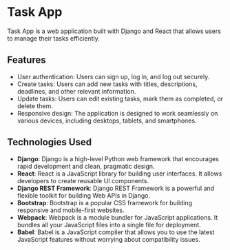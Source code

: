 # Task App

Task App is a web application built with Django and React that allows users to manage their tasks efficiently.

## Features

- User authentication: Users can sign up, log in, and log out securely.
- Create tasks: Users can add new tasks with titles, descriptions, deadlines, and other relevant information.
- Update tasks: Users can edit existing tasks, mark them as completed, or delete them.
- Responsive design: The application is designed to work seamlessly on various devices, including desktops, tablets, and smartphones.

## Technologies Used

- **Django**: Django is a high-level Python web framework that encourages rapid development and clean, pragmatic design.
- **React**: React is a JavaScript library for building user interfaces. It allows developers to create reusable UI components.
- **Django REST Framework**: Django REST Framework is a powerful and flexible toolkit for building Web APIs in Django.
- **Bootstrap**: Bootstrap is a popular CSS framework for building responsive and mobile-first websites.
- **Webpack**: Webpack is a module bundler for JavaScript applications. It bundles all your JavaScript files into a single file for deployment.
- **Babel**: Babel is a JavaScript compiler that allows you to use the latest JavaScript features without worrying about compatibility issues.
